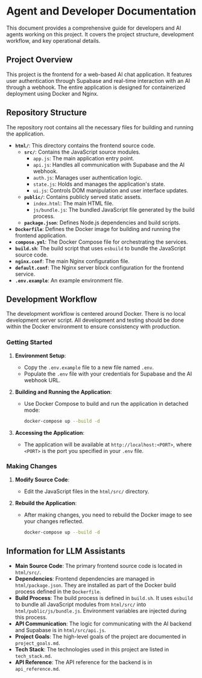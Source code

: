 # Agent and Developer Documentation

This document provides a comprehensive guide for developers and AI agents working on this project. It covers the project structure, development workflow, and key operational details.

## Project Overview

This project is the frontend for a web-based AI chat application. It features user authentication through Supabase and real-time interaction with an AI through a webhook. The entire application is designed for containerized deployment using Docker and Nginx.

## Repository Structure

The repository root contains all the necessary files for building and running the application.

- **`html/`**: This directory contains the frontend source code.
  - **`src/`**: Contains the JavaScript source modules.
    - `app.js`: The main application entry point.
    - `api.js`: Handles all communication with Supabase and the AI webhook.
    - `auth.js`: Manages user authentication logic.
    - `state.js`: Holds and manages the application's state.
    - `ui.js`: Controls DOM manipulation and user interface updates.
  - **`public/`**: Contains publicly served static assets.
    - `index.html`: The main HTML file.
    - `js/bundle.js`: The bundled JavaScript file generated by the build process.
  - **`package.json`**: Defines Node.js dependencies and build scripts.
- **`Dockerfile`**: Defines the Docker image for building and running the frontend application.
- **`compose.yml`**: The Docker Compose file for orchestrating the services.
- **`build.sh`**: The build script that uses `esbuild` to bundle the JavaScript source code.
- **`nginx.conf`**: The main Nginx configuration file.
- **`default.conf`**: The Nginx server block configuration for the frontend service.
- **`.env.example`**: An example environment file.

## Development Workflow

The development workflow is centered around Docker. There is no local development server script. All development and testing should be done within the Docker environment to ensure consistency with production.

### Getting Started

1.  **Environment Setup**:
    - Copy the `.env.example` file to a new file named `.env`.
    - Populate the `.env` file with your credentials for Supabase and the AI webhook URL.

2.  **Building and Running the Application**:
    - Use Docker Compose to build and run the application in detached mode:
      ```bash
      docker-compose up --build -d
      ```

3.  **Accessing the Application**:
    - The application will be available at `http://localhost:<PORT>`, where `<PORT>` is the port you specified in your `.env` file.

### Making Changes

1.  **Modify Source Code**:
    - Edit the JavaScript files in the `html/src/` directory.

2.  **Rebuild the Application**:
    - After making changes, you need to rebuild the Docker image to see your changes reflected.
      ```bash
      docker-compose up --build -d
      ```

## Information for LLM Assistants

- **Main Source Code**: The primary frontend source code is located in `html/src/`.
- **Dependencies**: Frontend dependencies are managed in `html/package.json`. They are installed as part of the Docker build process defined in the `Dockerfile`.
- **Build Process**: The build process is defined in `build.sh`. It uses `esbuild` to bundle all JavaScript modules from `html/src/` into `html/public/js/bundle.js`. Environment variables are injected during this process.
- **API Communication**: The logic for communicating with the AI backend and Supabase is in `html/src/api.js`.
- **Project Goals**: The high-level goals of the project are documented in `project_goals.md`.
- **Tech Stack**: The technologies used in this project are listed in `tech_stack.md`.
- **API Reference**: The API reference for the backend is in `api_reference.md`.
